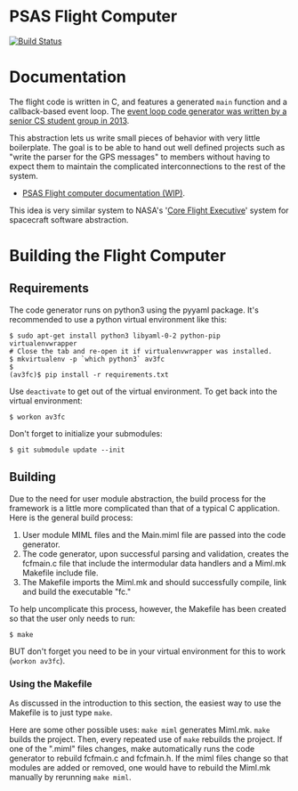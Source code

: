 # PSAS Flight Computer

[![Build Status](https://travis-ci.org/psas/av3-fc.png)](https://travis-ci.org/psas/av3-fc)

# Documentation

The flight code is written in C, and features a generated `main` function and a
callback-based event loop. The [event loop code generator was written by a senior
CS student group in 2013](https://github.com/psas/elderberry).

This abstraction lets us write small pieces of behavior with very little
boilerplate. The goal is to be able to hand out well defined projects such as
"write the parser for the GPS messages" to members without having to expect them
to maintain the complicated interconnections to the rest of the system.

 - [PSAS Flight computer documentation (WIP)](http://psas-flight-computer.readthedocs.org/).

This idea is very similar system to NASA's
'[Core Flight Executive](http://code.nasa.gov/project/core-flight-executive-cfe/)'
system for spacecraft software abstraction.


# Building the Flight Computer

## Requirements 

The code generator runs on python3 using the pyyaml package. It's recommended to
use a python virtual environment like this:

    $ sudo apt-get install python3 libyaml-0-2 python-pip virtualenvwrapper
    # Close the tab and re-open it if virtualenvwrapper was installed.
    $ mkvirtualenv -p `which python3` av3fc
    $ 
    (av3fc)$ pip install -r requirements.txt

Use `deactivate` to get out of the virtual environment. To get back into the virtual environment:

    $ workon av3fc

Don't forget to initialize your submodules:

    $ git submodule update --init

## Building

Due to the need for user module abstraction, the build process for the framework
is a little more complicated than that of a typical C application. Here is the
general build process:

 1. User module MIML files and the Main.miml file are passed into the code 
    generator.
 1. The code generator, upon successful parsing and validation, creates the
    fcfmain.c file that include the intermodular data handlers and a Miml.mk 
    Makefile include file.
 1. The Makefile imports the Miml.mk and should successfully compile, link and
    build the executable "fc."

To help uncomplicate this process, however, the Makefile has been created so
that the user only needs to run:

    $ make

BUT don't forget you need to be in your virtual environment for this to work (`workon av3fc`).

### Using the Makefile

As discussed in the introduction to this section, the easiest way to use the
Makefile is to just type `make`.

Here are some other possible uses: `make miml` generates Miml.mk.
`make` builds the project. Then, every repeated use of `make` rebuilds
the project. If one of the ".miml" files changes, make automatically runs
the code generator to rebuild fcfmain.c and fcfmain.h. If the miml files change
so that modules are added or removed, one would have to rebuild the Miml.mk
manually by rerunning `make miml`.
